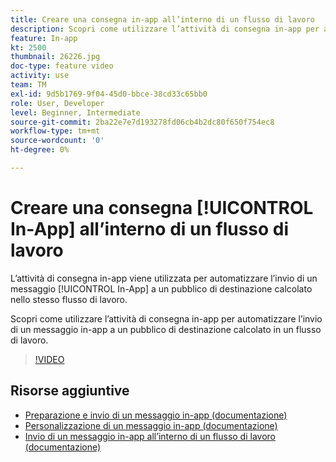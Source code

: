 ```yaml
---
title: Creare una consegna in-app all’interno di un flusso di lavoro
description: Scopri come utilizzare l’attività di consegna in-app per automatizzare l’invio di un messaggio in-app a un pubblico di destinazione calcolato in un flusso di lavoro.
feature: In-app
kt: 2500
thumbnail: 26226.jpg
doc-type: feature video
activity: use
team: TM
exl-id: 9d5b1769-9f04-45d0-bbce-38cd33c65bb0
role: User, Developer
level: Beginner, Intermediate
source-git-commit: 2ba22e7e7d193278fd06cb4b2dc80f650f754ec8
workflow-type: tm+mt
source-wordcount: '0'
ht-degree: 0%

---
```


# Creare una consegna [!UICONTROL In-App] all’interno di un flusso di lavoro

L’attività di consegna in-app viene utilizzata per automatizzare l’invio di un messaggio [!UICONTROL In-App] a un pubblico di destinazione calcolato nello stesso flusso di lavoro.

Scopri come utilizzare l’attività di consegna in-app per automatizzare l’invio di un messaggio in-app a un pubblico di destinazione calcolato in un flusso di lavoro.

>[!VIDEO](https://video.tv.adobe.com/v/26226?quality=12)

## Risorse aggiuntive

* [Preparazione e invio di un messaggio in-app (documentazione)](https://experienceleague.adobe.com/docs/campaign-standard/using/communication-channels/in-app-messaging/preparing-and-sending-an-in-app-message.html?lang=en)
* [Personalizzazione di un messaggio in-app (documentazione)](https://experienceleague.adobe.com/docs/campaign-standard/using/communication-channels/in-app-messaging/customizing-an-in-app-message.html?lang=en)
* [Invio di un messaggio in-app all’interno di un flusso di lavoro (documentazione)](https://experienceleague.adobe.com/docs/campaign-standard/using/managing-processes-and-data/channel-activities/in-app-delivery.html?lang=en)
